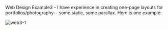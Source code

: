 Web Design Example3 - I have experience in creating one-page layouts for portfolios/photography-- 
some static, some parallax. Here is one example:

<img src="https://i.ibb.co/hmHfZqp/web3-1.jpg" alt="web3-1" border="0">
